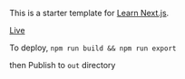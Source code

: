 This is a starter template for [Learn Next.js](https://nextjs.org/learn).

[Live](https://quirky-haibt-eaabd0.netlify.app)

To deploy,
```npm run build && npm run export```

then Publish to ```out``` directory
